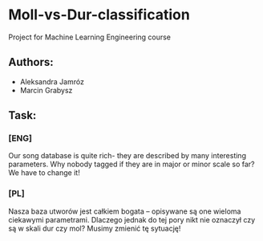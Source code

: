 # Moll-vs-Dur-classification
Project for Machine Learning Engineering course

## Authors:
- Aleksandra Jamróz
- Marcin Grabysz

## Task:

### [ENG]
Our song database is quite rich- they are described by many interesting parameters. Why nobody tagged if they are in major or minor scale so far? We have to change it! 

### [PL]
Nasza baza utworów jest całkiem bogata – opisywane są one wieloma ciekawymi 
parametrami. Dlaczego jednak do tej pory nikt nie oznaczył czy są w skali dur czy mol? 
Musimy zmienić tę sytuację!
